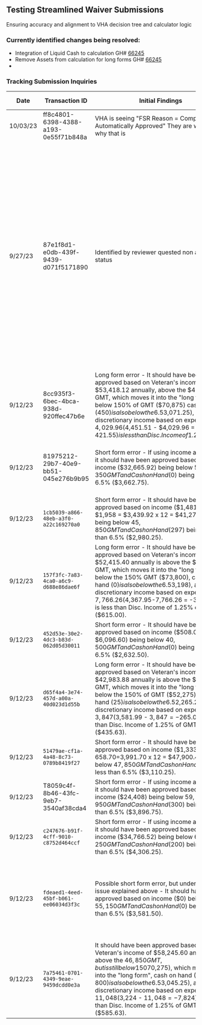 ## Testing Streamlined Waiver Submissions
Ensuring accuracy and alignment to VHA decision tree and calculator logic


### Currently identified changes being resolved:
- Integration of Liquid Cash to calculation GH# [66245](https://app.zenhub.com/workspaces/vsa---debt-607736a6c8b7e2001084e3ab/issues/gh/department-of-veterans-affairs/va.gov-team/66245)
- Remove Assets from calculation for long forms GH# [66245](https://app.zenhub.com/workspaces/vsa---debt-607736a6c8b7e2001084e3ab/issues/gh/department-of-veterans-affairs/va.gov-team/66245)
- 



### Tracking Submission Inquiries
|Date|Transaction ID  |Initial Findings| VODA initial review comments| Resolution|  Issue Resolved?
|--|--|--|--|--|--|
|10/03/23|ff8c4801-6398-4388-a193-0e55f71b848a |VHA is seeing "FSR Reason = Compromise, Automatically Approved" They are wondering why that is| VODA initial review comments TBD| Resolution TBD|  |
|9/27/23 |87e1f8d1-e0db-439f-9439-d071f5171890 |Identified by reviewer quested non approval status| Submission was determined they may have qualified for the long form but real estate/auto assets put them over the threshold. Was updated on 10/3/23 when asked to take a second look. this particular submission was eligible for streamlined waiver (flag on + only VHA copays selected) but their income puts them over the GMT Threshold but still under the 150% threshold (long path when taking into account assets). GMT Threshold for their zip is $60,700, the Veteran has a net monthly income of $3,136 and their spouse of $2,583; over the course of 12 months that puts them at (3136 + 2583) * 12 = $68,628. So I'm seeing $60,700 < $68,628 < $91,050 which we would then evaluate for the long form path which is where their assets put them over...currently| Removal of Assets from calculation GH#66245|  Issue Resolved?
|9/12/23 |8cc935f3-6bec-4bca-938d-920ffec47b6e  |Long form error - It should have been approved based on Veteran's income of $53,418.12 annually, above the $47,250 GMT, which moves it into the "long form", but below 150% of GMT ($70,875) cash on hand ($450) is also below the 6.5% of GMT ($3,071.25), and discretionary income based on expenses of $4,029.96 ($4,451.51 - $4,029.96 = $421.55) is less than Disc. Income of 1.25% of GMT ($590.63).  | VODA including auto assets put them over threshold for long form | Remove Assets from calculation GH #66245 | |
|9/12/23|81975212-29b7-40e9-bb51-045e276b9b95|Short form error - If using income as annual, it should have been approved based on income ($32,665.92) being below $56,350 GMT and Cash on Hand ($0) being less than 6.5% ($3,662.75). |Spouse income is listed ~$33k / month and we don't take into account when inputting annual vs monthly. VODA only collects monthly incomes from the Veteran - not annual| No change needed| Yes|
|9/12/23|`1cb5039-a866-48eb-a3f0-a22c169270a0`|Short form error - It should have been approved based on income ($1,481.92 + $1,958 = $3,439.92 x 12 = $41,279.04) being below $45,850 GMT and Cash on Hand ($297) being less than 6.5% ($2,980.25).| same user submitted later and was streamlined true `6042882c-ecfd-4996-955d-36a335603175`| No Change needed   |Yes |
|9/12/23|`157f3fc-7a83-4ca0-a6c9-d688e86dae6f`|Long form error - It should have been approved based on Veteran's income of $52,415.40 annually is above the $49,200 GMT, which moves it into the "long form", but below the 150% GMT ($73,800), cash on hand ($0) is also below the 6.5% of GMT ($3,198), and discretionary income based on expenses of $7,766.26 ($4,367.95-7,766.26 = -3,398.31) is less than Disc. Income of 1.25% of GMT ($615.00).| Real estate value is too high over income threshold to be considered long form| Remove Assets from calculation GH #66245   | |
|9/12/23|`452d53e-30e2-4dc3-b83d-062d05d30011`|Short form error - It should have been approved based on income ($508.05 x 12 = $6,096.60) being below $40,500 GMT and Cash on Hand ($0) being less than 6.5% ($2,632.50).| Same user submitted later and was streamlined true `5da827f1-e8b2-4b56-a930-e61f637a91cd`|   No change needed |Yes |
|9/12/23|`d65f4a4-3e74-457d-a00a-40d023d1d55b`|Long form error - It should have been approved based on Veteran's income of $42,983.88 annually is above the $34,850 GMT, which moves it into the "long form", but below the 150% of GMT ($52,275) cash on hand ($25) is also below the 6.5% of GMT ($2,265.25), and discretionary income based on expenses of $3,847 ($3,581.99 - $3,847 = -$265.01) is less than Disc. Income of 1.25% of GMT ($435.63).| Real estate value put them over asset threshold for long form|  Remove Assets from calculation GH #66245  | |
|9/12/23|`51479ae-cf1a-4a48-8c73-0789b8419f27`|Short form error - It should have been approved based on income ($1,333 + $2,658.70=$3,991.70 x 12 = $47,900.40) being below $47,850 GMT and Cash on Hand ($0) being less than 6.5% ($3,110.25).| $47,900.40 (net income) > $47,850 (gmt threshold) Then the real estate and auto assets put them over asset threshold| Remove Assets from calculation GH #66245   | |
|9/12/23|T8059c4f-8b46-43fc-9eb7-3540af38cda4|Short form error - If using income as annual, it should have been approved based on income ($24,408) being below $59,950 GMT and Cash on Hand ($300) being less than 6.5% ($3,896.75).| We don't have a catch for considering income as annual, only monthly|   | |
|9/12/23|`c247676-b91f-4cff-9010-c8752d464ccf`|Short form error - If using income as annual, it should have been approved based on income ($34,766.52) being below $66,250 GMT and Cash on Hand ($200) being less than 6.5% ($4,306.25).| We don't have a catch for considering income as annual, only monthly| No change needed   |Yes |
|9/12/23|`fdeaed1-4eed-45bf-b061-ee06034d3f3c`|Possible short form error, but understand the issue explained above - It should have been approved based on income ($0) being below $55,150 GMT and Cash on Hand ($0) being less than 6.5% ($3,581.50).| Possible short form error, but understand the issue explained above - It should have been approved based on income ($0) being below $55,150 GMT and Cash on Hand ($0) being less than 6.5% ($3,581.50).| GMT Threshold from API had an error `"gmtThreshold": {}` (should be a number, not an empty object). VODA FE working with PW team to resolve | |
|9/12/23|`7a75461-0701-4349-9eae-9459dcdd0e3a`|It should have been approved based on Veteran's income of $58,245.60 annually is above the $46,850 GMT, but is still below 150% of GMT ($70,275), which moves it into the "long form", cash on hand ($1,800) is also below the 6.5% of GMT ($3,045.25), and discretionary income based on expenses of $11,048 ($3,224 - $11,048 = -$7,824) is less than Disc. Income of 1.25% of GMT ($585.63).| Real estate and auto asset value put them over the threshold for long form| Remove Assets from calculation GH #66245 | |

